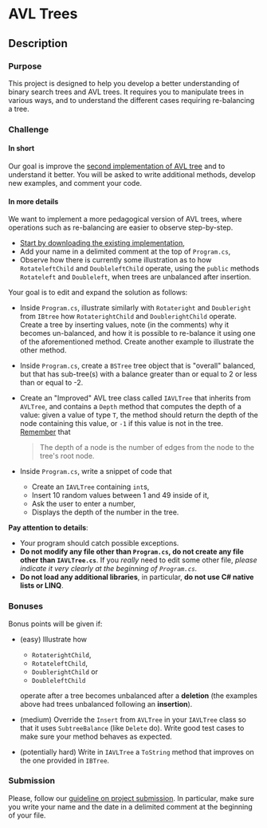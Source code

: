 # AVL Trees

## Description

### Purpose

This project is designed to help you develop a better understanding of binary search trees and AVL trees.
It requires you to manipulate trees in various ways, and to understand the different cases requiring re-balancing a tree.

### Challenge

#### In short

Our goal is improve the [second implementation of AVL tree](https://princomp.github.io/lectures/data/AVLtrees#computing-the-height-on-the-fly) and to understand it better.
You will be asked to write additional methods, develop new examples, and comment your code.

#### In more details

We want to implement a more pedagogical version of AVL trees, where operations such as re-balancing are easier to observe step-by-step.

- [Start by downloading the existing implementation](https://princomp.github.io/code/projects/AVLTree_I.zip), 
- Add your name in a delimited comment at the top of `Program.cs`,
- Observe how there is currently some illustration as to how `RotateleftChild` and `DoubleleftChild` operate, using the `public` methods `Rotateleft` and `Doubleleft`, when trees are unbalanced after insertion.

Your goal is to edit and expand the solution as follows:

- Inside `Program.cs`, illustrate similarly with `Rotateright` and `Doubleright` from `IBtree` how `RotaterightChild` and `DoublerightChild` operate. Create a tree by inserting values, note (in the comments) why it becomes un-balanced, and how it is possible to re-balance it using one of the aforementioned method. Create another example to illustrate the other method.
- Inside `Program.cs`, create a `BSTree` tree object that is "overall" balanced, but that has sub-tree(s) with a balance greater than or equal to 2 or less than or equal to -2.
- Create an "Improved" AVL tree class called `IAVLTree` that inherits from `AVLTree`, and contains a `Depth` method that computes the depth of a value: given a value of type `T`, the method should return the depth of the node containing this value, or `-1` if this value is not in the tree. 
[Remember](https://stackoverflow.com/questions/2603692/what-is-the-difference-between-depth-and-height-in-a-tree) that 

    > The depth of a node is the number of edges from the node to the tree's root node. 

- Inside `Program.cs`, write a snippet of code that 
    - Create an `IAVLTree` containing `int`s,
    - Insert 10 random values between 1 and 49 inside of it,
    - Ask the user to enter a number,
    - Displays the depth of the number in the tree.

**Pay attention to details**:

- Your program should catch possible exceptions.
- **Do not modify any file other than `Program.cs`, do not create any file other than `IAVLTree.cs`**. If you *really* need to edit some other file, *please indicate it very clearly at the beginning of `Program.cs`.*
- **Do not load any additional libraries**, in particular, **do not use C# native lists or LINQ**.

### Bonuses

Bonus points will be given if:

- (easy) Illustrate how
    - `RotaterightChild`,
    - `RotateleftChild`,
    - `DoublerightChild` or
    - `DoubleleftChild` 
    
    operate after a tree becomes unbalanced after a **deletion** (the examples above had trees unbalanced following an **insertion**).
- (medium) Override the `Insert` from `AVLTree` in your `IAVLTree` class so that it uses `SubtreeBalance` (like `Delete` do). Write good test cases to make sure your method behaves as expected.
- (potentially hard) Write in `IAVLTree` a `ToString` method that improves on the one provided in `IBTree`.

### Submission

Please, follow our [guideline on project submission](./projects/submission).
In particular, make sure you write your name and the date in a delimited comment at the beginning of your file.

<!--
## Solution

A possible solution is shared [in this archive](./code/projects/AList.zip).

Note that it does not use a "counter" to keep track of how many elements are in the list, but instead resize the array and create a new array of the appropriate size when needed: this is less efficient, since copying the array is linear in its size, but gives a more compact code.
-->
